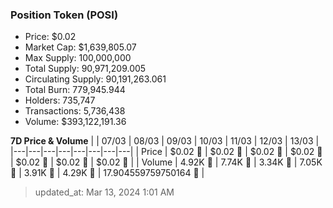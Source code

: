 
  ### Position Token (POSI)
  - Price: $0.02
  - Market Cap: $1,639,805.07
  - Max Supply: 100,000,000
  - Total Supply: 90,971,209.005
  - Circulating Supply: 90,191,263.061
  - Total Burn: 779,945.944
  - Holders: 735,747
  - Transactions: 5,736,438
  - Volume: $393,122,191.36

  **7D Price & Volume**
  | | 07&#x2F;03 | 08&#x2F;03 | 09&#x2F;03 | 10&#x2F;03 | 11&#x2F;03 | 12&#x2F;03 | 13&#x2F;03 |
  |---|---|---|---|---|---|---|---|
  | Price | $0.02 🚀 | $0.02 🚀 | $0.02 🚀 | $0.02 🚀 | $0.02 🚀 | $0.02 🚀 | $0.02 🔻 |
  | Volume | 4.92K 🔻 | 7.74K 🚀 | 3.34K 🔻 | 7.05K 🚀 | 3.91K 🔻 | 4.29K 🚀 | 17.904559759750164 🔻 |

  > updated_at: Mar 13, 2024 1:01 AM
